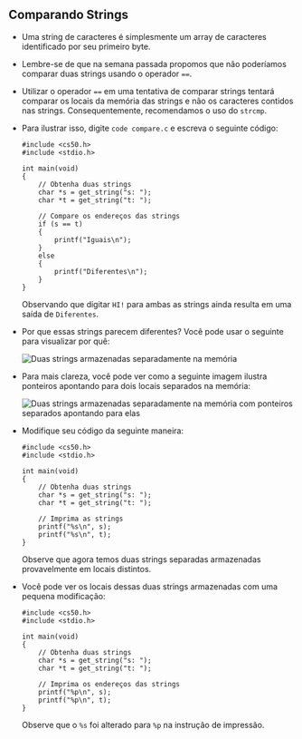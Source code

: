 Comparando Strings
-----------------

*   Uma string de caracteres é simplesmente um array de caracteres identificado por seu primeiro byte.
*   Lembre-se de que na semana passada propomos que não poderíamos comparar duas strings usando o operador `==`.
*   Utilizar o operador `==` em uma tentativa de comparar strings tentará comparar os locais da memória das strings e não os caracteres contidos nas strings. Consequentemente, recomendamos o uso do `strcmp`.
*   Para ilustrar isso, digite `code compare.c` e escreva o seguinte código:

        #include <cs50.h>
        #include <stdio.h>
        
        int main(void)
        {
            // Obtenha duas strings
            char *s = get_string("s: ");
            char *t = get_string("t: ");
        
            // Compare os endereços das strings
            if (s == t)
            {
                printf("Iguais\n");
            }
            else
            {
                printf("Diferentes\n");
            }
        }   

    Observando que digitar `HI!` para ambas as strings ainda resulta em uma saída de `Diferentes`.

*   Por que essas strings parecem diferentes? Você pode usar o seguinte para visualizar por quê:

    ![Duas strings armazenadas separadamente na memória](https://cs50.harvard.edu/x/2023/notes/4/cs50Week4Slide115.png "Duas strings")

*   Para mais clareza, você pode ver como a seguinte imagem ilustra ponteiros apontando para dois locais separados na memória:

    ![Duas strings armazenadas separadamente na memória com ponteiros separados apontando para elas](https://cs50.harvard.edu/x/2023/notes/4/cs50Week4Slide116.png "Duas strings")

*   Modifique seu código da seguinte maneira:

        #include <cs50.h>
        #include <stdio.h>
        
        int main(void)
        {
            // Obtenha duas strings
            char *s = get_string("s: ");
            char *t = get_string("t: ");
        
            // Imprima as strings
            printf("%s\n", s);
            printf("%s\n", t);
        }
    
    Observe que agora temos duas strings separadas armazenadas provavelmente em locais distintos.

*   Você pode ver os locais dessas duas strings armazenadas com uma pequena modificação:

        #include <cs50.h>
        #include <stdio.h>
        
        int main(void)
        {
            // Obtenha duas strings
            char *s = get_string("s: ");
            char *t = get_string("t: ");
        
            // Imprima os endereços das strings
            printf("%p\n", s);
            printf("%p\n", t);
        }
    
    Observe que o `%s` foi alterado para `%p` na instrução de impressão.